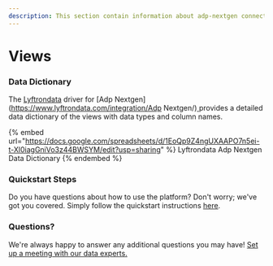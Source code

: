 ```yaml
---
description: This section contain information about adp-nextgen connector views information
---
```


# Views

### Data Dictionary

The [Lyftrondata](https://www.lyftrondata.com/) driver for [Adp Nextgen](https://www.lyftrondata.com/integration/Adp Nextgen/)[ ](https://www.lyftrondata.com/integration/adp-nextgen/)provides a detailed data dictionary of the views with data types and column names.

{% embed url="https://docs.google.com/spreadsheets/d/1EoQp9Z4ngUXAAPO7n5ei-t-Xl0iagGniVo3z44BWSYM/edit?usp=sharing" %}
Lyftrondata Adp Nextgen Data Dictionary
{% endembed %}

### Quickstart Steps

Do you have questions about how to use the platform? Don't worry; we've got you covered. Simply follow the quickstart instructions [here](../../../../quickstart-steps.md).

### Questions? <a href="#questions" id="questions"></a>

We're always happy to answer any additional questions you may have! [Set up a meeting with our data experts.](https://www.lyftrondata.com/book-a-meeting/)


